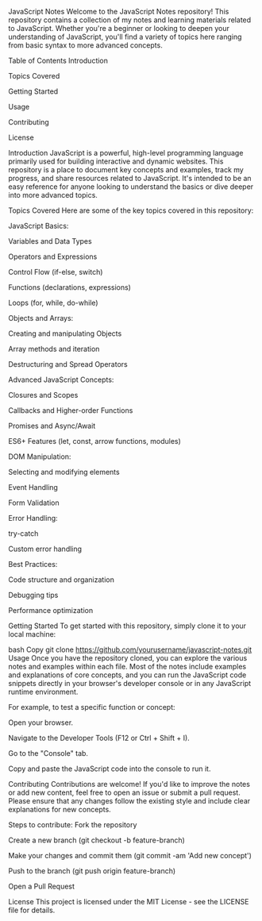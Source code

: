 JavaScript Notes
Welcome to the JavaScript Notes repository! This repository contains a collection of my notes and learning materials related to JavaScript. Whether you're a beginner or looking to deepen your understanding of JavaScript, you'll find a variety of topics here ranging from basic syntax to more advanced concepts.

Table of Contents
Introduction

Topics Covered

Getting Started

Usage

Contributing

License

Introduction
JavaScript is a powerful, high-level programming language primarily used for building interactive and dynamic websites. This repository is a place to document key concepts and examples, track my progress, and share resources related to JavaScript. It's intended to be an easy reference for anyone looking to understand the basics or dive deeper into more advanced topics.

Topics Covered
Here are some of the key topics covered in this repository:

JavaScript Basics:

Variables and Data Types

Operators and Expressions

Control Flow (if-else, switch)

Functions (declarations, expressions)

Loops (for, while, do-while)

Objects and Arrays:

Creating and manipulating Objects

Array methods and iteration

Destructuring and Spread Operators

Advanced JavaScript Concepts:

Closures and Scopes

Callbacks and Higher-order Functions

Promises and Async/Await

ES6+ Features (let, const, arrow functions, modules)

DOM Manipulation:

Selecting and modifying elements

Event Handling

Form Validation

Error Handling:

try-catch

Custom error handling

Best Practices:

Code structure and organization

Debugging tips

Performance optimization

Getting Started
To get started with this repository, simply clone it to your local machine:

bash
Copy
git clone https://github.com/yourusername/javascript-notes.git
Usage
Once you have the repository cloned, you can explore the various notes and examples within each file. Most of the notes include examples and explanations of core concepts, and you can run the JavaScript code snippets directly in your browser's developer console or in any JavaScript runtime environment.

For example, to test a specific function or concept:

Open your browser.

Navigate to the Developer Tools (F12 or Ctrl + Shift + I).

Go to the "Console" tab.

Copy and paste the JavaScript code into the console to run it.

Contributing
Contributions are welcome! If you'd like to improve the notes or add new content, feel free to open an issue or submit a pull request. Please ensure that any changes follow the existing style and include clear explanations for new concepts.

Steps to contribute:
Fork the repository

Create a new branch (git checkout -b feature-branch)

Make your changes and commit them (git commit -am 'Add new concept')

Push to the branch (git push origin feature-branch)

Open a Pull Request

License
This project is licensed under the MIT License - see the LICENSE file for details.
